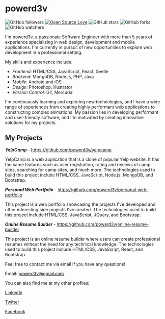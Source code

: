 
# powerd3v

![GitHub followers](https://img.shields.io/github/followers/powerd3v?label=Follow&style=social) 
[![Open Source Love](https://badges.frapsoft.com/os/v3/open-source.svg?v=103)](https://github.com/powerd3v/) 
![GitHub stars](https://img.shields.io/github/stars/powerd3v/yelpcamp.svg?style=social) 
![GitHub forks](https://img.shields.io/github/forks/powerd3v/powerd3v.svg?style=social) 
![GitHub watchers](https://img.shields.io/github/watchers/powerd3v/yelpcamp.svg?style=social)

I'm powerd3v, a passionate Software Engineer with more than 5 years of experience specializing in web design, development and mobile applications. I'm currently in pursuit of new opportunities to explore web development in a professional setting. 

My skills and experience include:
- *Frontend:* HTML/CSS, JavaScript, React, Svelte
- *Backend:* MongoDB, Node.js, PHP, Java
- *Mobile:* Android and iOS
- *Design:* Photoshop, Illustrator
- *Version Control:* Git, Mercurial

I'm continuously learning and exploring new technologies, and I have a wide range of experiences from creating highly performant web applications to constructing complex animations. My passion lies in developing performant and user-friendly software, and I'm motivated by creating innovative solutions for my projects.

## My Projects 

***YelpCamp*** - https://github.com/powerd3v/yelpcamp

YelpCamp is a web application that is a clone of popular Yelp website. It has the same features such as user registration, rating and reviews of camp sites, searching for camp sites, and much more. The technologies used to build this project include HTML/CSS, JavaScript, Node.js, MongoDB, and Bootstrap.

***Personal Web Portfolio*** - https://github.com/powerd3v/personal-web-portfolio

This project is a web portfolio showcasing the projects I've developed and other interesting side projects I've created. The technologies used to build this project include HTML/CSS, JavaScript, JQuery, and Bootstrap.

***Online Resume Builder*** - https://github.com/powerd3v/online-resume-builder

This project is an online resume builder where users can create professional resumes without the need for any technical knowledge. The technologies used to build this project include HTML/CSS, JavaScript, React, and Bootstrap.

Feel free to contact me via email if you have any questions!

Email: powerd3v@gmail.com

You can also find me at my other profiles:

[LinkedIn](http://linkedin.com/in/powerd3v)

[Twitter](http://twitter.com/powerd3v)

[Facebook](http://www.facebook.com/powerdev)
